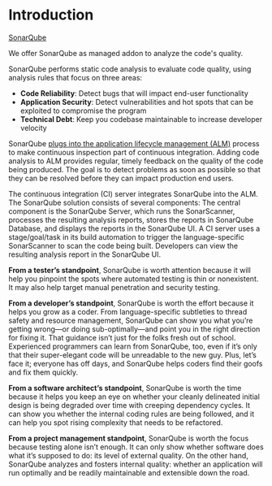 # Introduction

[SonarQube](https://www.sonarqube.org/) 

We offer SonarQube as managed addon to analyze the code's quality.

SonarQube performs static code analysis to evaluate code quality, using analysis rules that focus on three areas:

- **Code Reliability**: Detect bugs that will impact end-user functionality
- **Application Security**: Detect vulnerabilities and hot spots that can be exploited to compromise the program
- **Technical Debt**: Keep you codebase maintainable to increase developer velocity

SonarQube [plugs into the application lifecycle management (ALM)](https://docs.sonarqube.org/latest/) process to make continuous inspection part of continuous integration. Adding code analysis to ALM provides regular, timely feedback on the quality of the code being produced. The goal is to detect problems as soon as possible so that they can be resolved before they can impact production end users.

The continuous integration (CI) server integrates SonarQube into the ALM. The SonarQube solution consists of several components: The central component is the SonarQube Server, which runs the SonarScanner, processes the resulting analysis reports, stores the reports in SonarQube Database, and displays the reports in the SonarQube UI. A CI server uses a stage/goal/task in its build automation to trigger the language-specific SonarScanner to scan the code being built. Developers can view the resulting analysis report in the SonarQube UI.

**From a tester’s standpoint**, SonarQube is worth attention because it will help you pinpoint the spots where automated testing is thin or nonexistent. It may also help target manual penetration and security testing.

**From a developer’s standpoint**, SonarQube is worth the effort because it helps you grow as a coder. From language-specific subtleties to thread safety and resource management, SonarQube can show you what you’re getting wrong—or doing sub-optimally—and point you in the right direction for fixing it. That guidance isn’t just for the folks fresh out of school. Experienced programmers can learn from SonarQube, too, even if it’s only that their super-elegant code will be unreadable to the new guy. Plus, let’s face it; everyone has off days, and SonarQube helps coders find their goofs and fix them quickly.

**From a software architect’s standpoint**, SonarQube is worth the time because it helps you keep an eye on whether your cleanly delineated initial design is being degraded over time with creeping dependency cycles. It can show you whether the internal coding rules are being followed, and it can help you spot rising complexity that needs to be refactored.

**From a project management standpoint**, SonarQube is worth the focus because testing alone isn’t enough. It can only show whether software does what it’s supposed to do: its level of external quality. On the other hand, SonarQube analyzes and fosters internal quality: whether an application will run optimally and be readily maintainable and extensible down the road.
